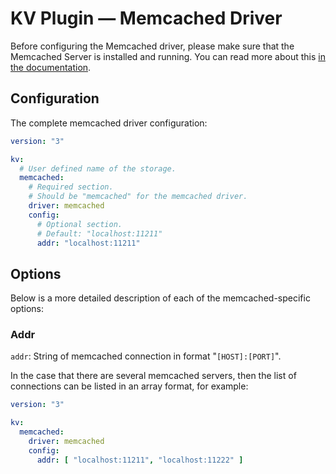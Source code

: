 # KV Plugin — Memcached Driver

Before configuring the Memcached driver, please make sure that the Memcached Server is installed and running. You can
read more about this [in the documentation](https://memcached.org/).

## Configuration

The complete memcached driver configuration:

```yaml
version: "3"

kv:
  # User defined name of the storage.
  memcached:
    # Required section.
    # Should be "memcached" for the memcached driver.
    driver: memcached
    config:
      # Optional section.
      # Default: "localhost:11211"
      addr: "localhost:11211"
```

## Options

Below is a more detailed description of each of the memcached-specific options:

### Addr

`addr`: String of memcached connection in format "`[HOST]:[PORT]`".

In the case that there are several memcached servers, then the list of connections can be listed in an array format, for
example:

```yaml
version: "3"

kv:
  memcached:
    driver: memcached
    config:
      addr: [ "localhost:11211", "localhost:11222" ]
```